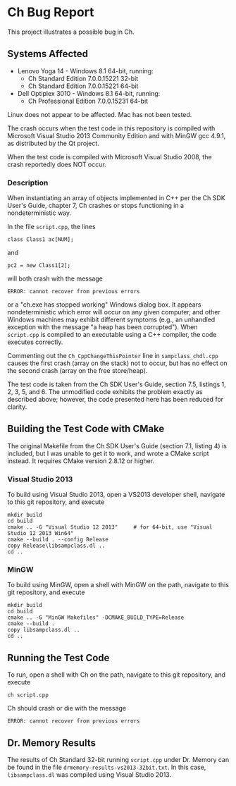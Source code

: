 # Ch Bug Report

This project illustrates a possible bug in Ch.

## Systems Affected

* Lenovo Yoga 14 - Windows 8.1 64-bit, running:
    * Ch Standard Edition 7.0.0.15221 32-bit
    * Ch Standard Edition 7.0.0.15221 64-bit
* Dell Optiplex 3010 - Windows 8.1 64-bit, running:
	* Ch Professional Edition 7.0.0.15231 64-bit

Linux does not appear to be affected. Mac has not been tested.

The crash occurs when the test code in this repository is compiled with
Microsoft Visual Studio 2013 Community Edition and with MinGW gcc 4.9.1, as
distributed by the Qt project.

When the test code is compiled with Microsoft Visual Studio 2008, the crash
reportedly does NOT occur.

### Description

When instantiating an array of objects implemented in C++ per the Ch SDK User's
Guide, chapter 7, Ch crashes or stops functioning in a nondeterministic way.

In the file ```script.cpp```, the lines

    class Class1 ac[NUM];

and

	pc2 = new Class1[2];

will both crash with the message

	ERROR: cannot recover from previous errors

or a "ch.exe has stopped working" Windows dialog box. It appears
nondeterministic which error will occur on any given computer, and other
Windows machines may exhibit different symptoms (e.g., an unhandled exception
with the message "a heap has been corrupted"). When ```script.cpp``` is
compiled to an executable using a C++ compiler, the code executes correctly.

Commenting out the ```Ch_CppChangeThisPointer``` line in
```sampclass_chdl.cpp``` causes the first crash (array on the stack) not to
occur, but has no effect on the second crash (array on the free store/heap).

The test code is taken from the Ch SDK User's Guide, section 7.5, listings 1,
2, 3, 5, and 6. The unmodified code exhibits the problem exactly as described
above; however, the code presented here has been reduced for clarity.

## Building the Test Code with CMake

The original Makefile from the Ch SDK User's Guide (section 7.1, listing 4) is
included, but I was unable to get it to work, and wrote a CMake script instead.
It requires CMake version 2.8.12 or higher.

### Visual Studio 2013

To build using Visual Studio 2013, open a VS2013 developer shell, navigate to
this git repository, and execute

	mkdir build
	cd build
	cmake .. -G "Visual Studio 12 2013"		# for 64-bit, use "Visual Studio 12 2013 Win64"
	cmake --build . --config Release
	copy Release\libsampclass.dl ..
	cd ..

### MinGW

To build using MinGW, open a shell with MinGW on the path, navigate to this git
repository, and execute

	mkdir build
	cd build
	cmake .. -G "MinGW Makefiles" -DCMAKE_BUILD_TYPE=Release
	cmake --build .
	copy libsampclass.dl ..
	cd ..

## Running the Test Code

To run, open a shell with Ch on the path, navigate to this git repository, and
execute

	ch script.cpp

Ch should crash or die with the message

	ERROR: cannot recover from previous errors

## Dr. Memory Results

The results of Ch Standard 32-bit running ```script.cpp``` under Dr. Memory can
be found in the file ```drmemory-results-vs2013-32bit.txt```. In this case,
```libsampclass.dl``` was compiled using Visual Studio 2013.